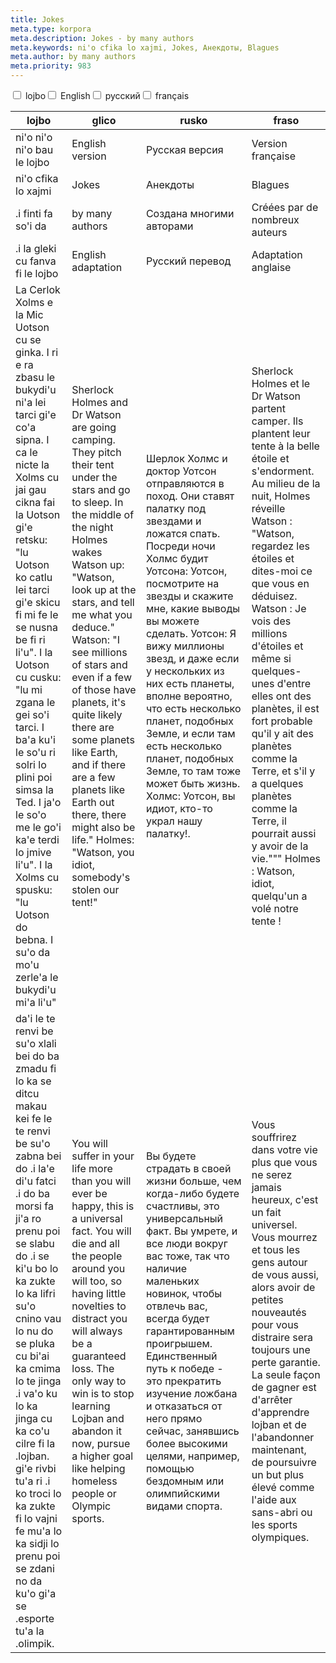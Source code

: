 ```yaml
---
title: Jokes
meta.type: korpora
meta.description: Jokes - by many authors
meta.keywords: ni'o cfika lo xajmi, Jokes, Анекдоты, Blagues
meta.author: by many authors
meta.priority: 983
---
```


<div class="w-full">
  <input
    type="checkbox"
    id="hide-column-lojbo"
    class="hide-column-checkbox-lojbo"
  />
  <label
    for="hide-column-lojbo"
    class="hide-column-button-lojbo float-left drop-shadow bg-teal-100 hover:bg-teal-600 focus:bg-teal-600 text-gray-900 hover:text-white font-bold leading-normal select-none py-2 px-4"
    >lojbo</label
  ><input
    type="checkbox"
    id="hide-column-glico"
    class="hide-column-checkbox-glico"
  />
  <label
    for="hide-column-glico"
    class="hide-column-button-glico float-left drop-shadow bg-teal-100 hover:bg-teal-600 focus:bg-teal-600 text-gray-900 hover:text-white font-bold leading-normal select-none py-2 px-4"
    >English</label
  ><input
    type="checkbox"
    id="hide-column-rusko"
    class="hide-column-checkbox-rusko"
  />
  <label
    for="hide-column-rusko"
    class="hide-column-button-rusko float-left drop-shadow bg-teal-100 hover:bg-teal-600 focus:bg-teal-600 text-gray-900 hover:text-white font-bold leading-normal select-none py-2 px-4"
    >русский</label
  ><input
    type="checkbox"
    id="hide-column-fraso"
    class="hide-column-checkbox-fraso"
  />
  <label
    for="hide-column-fraso"
    class="hide-column-button-fraso float-left drop-shadow bg-teal-100 hover:bg-teal-600 focus:bg-teal-600 text-gray-900 hover:text-white font-bold leading-normal select-none py-2 px-4"
    >français</label
  >
  <div class="clear-both" />
  <div class="w-full overflow-x-auto">
    <table
      class="mt-2 table-fixed max-w-full border font-light dark:border-neutral-500 text-left text-sm"
    >
      <thead class="border-b italic dark:border-neutral-500">
        <tr>
          <th scope="col" class="w-40 p-2 column-class-lojbo">lojbo</th>
          <th scope="col" class="w-40 p-2 column-class-glico">glico</th>
          <th scope="col" class="w-40 p-2 column-class-rusko">rusko</th>
          <th scope="col" class="w-40 p-2 column-class-fraso">fraso</th>
        </tr>
      </thead>
      <tbody>
        <tr
          class="border-b transition duration-300 ease-in-out hover:bg-neutral-100 dark:border-neutral-500 dark:hover:bg-neutral-100"
        >
          <td class="font-bold text-left align-text-top p-2 column-class-lojbo">
            ni'o ni'o ni'o bau le lojbo
          </td>
          <td class="font-bold text-left align-text-top p-2 column-class-glico">
            English version
          </td>
          <td class="font-bold text-left align-text-top p-2 column-class-rusko">
            Русская версия
          </td>
          <td class="font-bold text-left align-text-top p-2 column-class-fraso">
            Version française
          </td>
        </tr>
        <tr
          class="border-b transition duration-300 ease-in-out hover:bg-neutral-100 dark:border-neutral-500 dark:hover:bg-neutral-100"
        >
          <td class="text-left align-text-top p-2 column-class-lojbo">
            ni'o cfika lo xajmi
          </td>
          <td class="text-left align-text-top p-2 column-class-glico">Jokes</td>
          <td class="text-left align-text-top p-2 column-class-rusko">
            Анекдоты
          </td>
          <td class="text-left align-text-top p-2 column-class-fraso">
            Blagues
          </td>
        </tr>
        <tr
          class="border-b transition duration-300 ease-in-out hover:bg-neutral-100 dark:border-neutral-500 dark:hover:bg-neutral-100"
        >
          <td class="text-left align-text-top p-2 column-class-lojbo">
            .i finti fa so'i da
          </td>
          <td class="text-left align-text-top p-2 column-class-glico">
            by many authors
          </td>
          <td class="text-left align-text-top p-2 column-class-rusko">
            Создана многими авторами
          </td>
          <td class="text-left align-text-top p-2 column-class-fraso">
            Créées par de nombreux auteurs
          </td>
        </tr>
        <tr
          class="border-b transition duration-300 ease-in-out hover:bg-neutral-100 dark:border-neutral-500 dark:hover:bg-neutral-100"
        >
          <td class="text-left align-text-top p-2 column-class-lojbo">
            .i la gleki cu fanva fi le lojbo
          </td>
          <td class="text-left align-text-top p-2 column-class-glico">
            English adaptation
          </td>
          <td class="text-left align-text-top p-2 column-class-rusko">
            Русский перевод
          </td>
          <td class="text-left align-text-top p-2 column-class-fraso">
            Adaptation anglaise
          </td>
        </tr>
        <tr
          class="border-b transition duration-300 ease-in-out hover:bg-neutral-100 dark:border-neutral-500 dark:hover:bg-neutral-100"
        >
          <td class="text-left align-text-top p-2 column-class-lojbo">
            La Cerlok Xolms e la Mic Uotson cu se ginka. I ri e ra zbasu le
            bukydi'u ni'a lei tarci gi'e co'a sipna. I ca le nicte la Xolms cu
            jai gau cikna fai la Uotson gi'e retsku: "lu Uotson ko catlu lei
            tarci gi'e skicu fi mi fe le se nusna be fi ri li'u". I la Uotson cu
            cusku: "lu mi zgana le gei so'i tarci. I ba'a ku'i le so'u ri solri
            lo plini poi simsa la Ted. I ja'o le so'o me le go'i ka'e terdi lo
            jmive li'u". I la Xolms cu spusku: "lu Uotson do bebna. I su'o da
            mo'u zerle'a le bukydi'u mi'a li'u"
          </td>
          <td class="text-left align-text-top p-2 column-class-glico">
            Sherlock Holmes and Dr Watson are going camping. They pitch their
            tent under the stars and go to sleep. In the middle of the night
            Holmes wakes Watson up: "Watson, look up at the stars, and tell me
            what you deduce." Watson: "I see millions of stars and even if a few
            of those have planets, it's quite likely there are some planets like
            Earth, and if there are a few planets like Earth out there, there
            might also be life." Holmes: "Watson, you idiot, somebody's stolen
            our tent!"
          </td>
          <td class="text-left align-text-top p-2 column-class-rusko">
            Шерлок Холмс и доктор Уотсон отправляются в поход. Они ставят
            палатку под звездами и ложатся спать. Посреди ночи Холмс будит
            Уотсона: Уотсон, посмотрите на звезды и скажите мне, какие выводы вы
            можете сделать. Уотсон: Я вижу миллионы звезд, и даже если у
            нескольких из них есть планеты, вполне вероятно, что есть несколько
            планет, подобных Земле, и если там есть несколько планет, подобных
            Земле, то там тоже может быть жизнь. Холмс: Уотсон, вы идиот, кто-то
            украл нашу палатку!.
          </td>
          <td class="text-left align-text-top p-2 column-class-fraso">
            Sherlock Holmes et le Dr Watson partent camper. Ils plantent leur
            tente à la belle étoile et s'endorment. Au milieu de la nuit, Holmes
            réveille Watson : "Watson, regardez les étoiles et dites-moi ce que
            vous en déduisez. Watson : Je vois des millions d'étoiles et même si
            quelques-unes d'entre elles ont des planètes, il est fort probable
            qu'il y ait des planètes comme la Terre, et s'il y a quelques
            planètes comme la Terre, il pourrait aussi y avoir de la vie."""
            Holmes : Watson, idiot, quelqu'un a volé notre tente !
          </td>
        </tr>
        <tr
          class="border-b transition duration-300 ease-in-out hover:bg-neutral-100 dark:border-neutral-500 dark:hover:bg-neutral-100"
        >
          <td class="text-left align-text-top p-2 column-class-lojbo">
            da'i le te renvi be su'o xlali bei do ba zmadu fi lo ka se ditcu
            makau kei fe le te renvi be su'o zabna bei do .i la'e di'u fatci .i
            do ba morsi fa ji'a ro prenu poi se slabu do .i se ki'u bo lo ka
            zukte lo ka lifri su'o cnino vau lo nu do se pluka cu bi'ai ka cmima
            lo te jinga .i va'o ku lo ka jinga cu ka co'u cilre fi la .lojban.
            gi'e rivbi tu'a ri .i ko troci lo ka zukte fi lo vajni fe mu'a lo ka
            sidji lo prenu poi se zdani no da ku'o gi'a se .esporte tu'a la
            .olimpik.
          </td>
          <td class="text-left align-text-top p-2 column-class-glico">
            You will suffer in your life more than you will ever be happy, this
            is a universal fact. You will die and all the people around you will
            too, so having little novelties to distract you will always be a
            guaranteed loss. The only way to win is to stop learning Lojban and
            abandon it now, pursue a higher goal like helping homeless people or
            Olympic sports.
          </td>
          <td class="text-left align-text-top p-2 column-class-rusko">
            Вы будете страдать в своей жизни больше, чем когда-либо будете
            счастливы, это универсальный факт. Вы умрете, и все люди вокруг вас
            тоже, так что наличие маленьких новинок, чтобы отвлечь вас, всегда
            будет гарантированным проигрышем. Единственный путь к победе - это
            прекратить изучение ложбана и отказаться от него прямо сейчас,
            занявшись более высокими целями, например, помощью бездомным или
            олимпийскими видами спорта.
          </td>
          <td class="text-left align-text-top p-2 column-class-fraso">
            Vous souffrirez dans votre vie plus que vous ne serez jamais
            heureux, c'est un fait universel. Vous mourrez et tous les gens
            autour de vous aussi, alors avoir de petites nouveautés pour vous
            distraire sera toujours une perte garantie. La seule façon de gagner
            est d'arrêter d'apprendre lojban et de l'abandonner maintenant, de
            poursuivre un but plus élevé comme l'aide aux sans-abri ou les
            sports olympiques.
          </td>
        </tr>
      </tbody>
    </table>
  </div>
</div>
